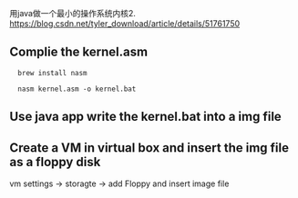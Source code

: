 
用java做一个最小的操作系统内核2.
https://blog.csdn.net/tyler_download/article/details/51761750


##  Complie the kernel.asm
```
  brew install nasm
  
  nasm kernel.asm -o kernel.bat
```


## Use java app write the kernel.bat into a img file



## Create a VM in virtual box and insert the img file as a floppy disk
vm settings -> storagte -> add Floppy and insert image file
